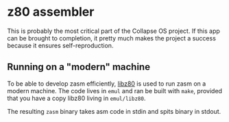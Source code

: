 # z80 assembler

This is probably the most critical part of the Collapse OS project. If this app
can be brought to completion, it pretty much makes the project a success because
it ensures self-reproduction.

## Running on a "modern" machine

To be able to develop zasm efficiently, [libz80][libz80] is used to run zasm
on a modern machine. The code lives in `emul` and ran be built with `make`,
provided that you have a copy libz80 living in `emul/libz80`.

The resulting `zasm` binary takes asm code in stdin and spits binary in stdout.

[libz80]: https://github.com/ggambetta/libz80
